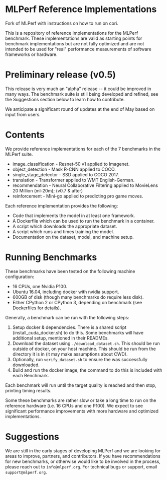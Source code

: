 # MLPerf Reference Implementations

Fork of MLPerf with instructions on how to run on cori.

This is a repository of reference implementations for the MLPerf benchmark. These implementations are valid as starting points for benchmark implementations but are not fully optimized and are not intended to be used for "real" performance measurements of software frameworks or hardware. 

# Preliminary release (v0.5)

This release is very much an "alpha" release -- it could be improved in many ways. The benchmark suite is still being developed and refined, see the Suggestions section below to learn how to contribute. 

We anticipate a significant round of updates at the end of May based on input from users.

# Contents

We provide reference implementations for each of the 7 benchmarks in the MLPerf suite. 

* image_classification - Resnet-50 v1 applied to Imagenet.
* object_detection - Mask R-CNN applied to COCO. 
* single_stage_detector - SSD applied to COCO 2017.
* translation - Transformer applied to WMT English-German.
* recommendation - Neural Collaborative Filtering applied to MovieLens 20 Million (ml-20m); (v0.7 & after)
* reinforcement - Mini-go applied to predicting pro game moves.

Each reference implementation provides the following:
 
* Code that implements the model in at least one framework.
* A Dockerfile which can be used to run the benchmark in a container.
* A script which downloads the appropriate dataset.
* A script which runs and times training the model.
* Documentation on the dataset, model, and machine setup.

# Running Benchmarks

These benchmarks have been tested on the following machine configuration:

* 16 CPUs, one Nvidia P100.
* Ubuntu 16.04, including docker with nvidia support.
* 600GB of disk (though many benchmarks do require less disk).
* Either CPython 2 or CPython 3, depending on benchmark (see Dockerfiles for details).

Generally, a benchmark can be run with the following steps:

1. Setup docker & dependencies. There is a shared script (install_cuda_docker.sh) to do this. Some benchmarks will have additional setup, mentioned in their READMEs.
2. Download the dataset using `./download_dataset.sh`. This should be run outside of docker, on your host machine. This should be run from the directory it is in (it may make assumptions about CWD).
3. Optionally, run `verify_dataset.sh` to ensure the was successfully downloaded.
4. Build and run the docker image, the command to do this is included with each Benchmark. 

Each benchmark will run until the target quality is reached and then stop, printing timing results. 

Some these benchmarks are rather slow or take a long time to run on the reference hardware (i.e. 16 CPUs and one P100). We expect to see significant performance improvements with more hardware and optimized implementations. 

# Suggestions

We are still in the early stages of developing MLPerf and we are looking for areas to improve, partners, and contributors. If you have recommendations for new benchmarks, or otherwise would like to be involved in the process, please reach out to `info@mlperf.org`. For technical bugs or support, email `support@mlperf.org`.
